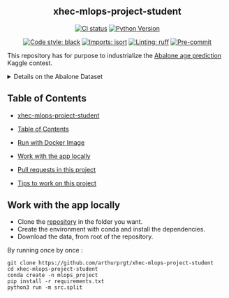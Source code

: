 <div align="center">

## xhec-mlops-project-student

[![CI status](https://github.com/artefactory/xhec-mlops-project-student/actions/workflows/ci.yaml/badge.svg)](https://github.com/artefactory/xhec-mlops-project-student/actions/workflows/ci.yaml?query=branch%3Amaster)
[![Python Version](https://img.shields.io/badge/python-3.9%20%7C%203.10-blue.svg)]()

[![Code style: black](https://img.shields.io/badge/code%20style-black-000000.svg)](https://github.com/psf/black)
[![Imports: isort](https://img.shields.io/badge/%20imports-isort-%231674b1?style=flat&labelColor=ef8336)](https://pycqa.github.io/isort/)
[![Linting: ruff](https://img.shields.io/endpoint?url=https://raw.githubusercontent.com/charliermarsh/ruff/main/assets/badge/v2.json)](https://github.com/astral-sh/ruff)
[![Pre-commit](https://img.shields.io/badge/pre--commit-enabled-informational?logo=pre-commit&logoColor=white)](https://github.com/artefactory/xhec-mlops-project-student/blob/main/.pre-commit-config.yaml)
</div>

This repository has for purpose to industrialize the [Abalone age prediction](https://www.kaggle.com/datasets/rodolfomendes/abalone-dataset) Kaggle contest.

<details>
<summary>Details on the Abalone Dataset</summary>

The age of abalone is determined by cutting the shell through the cone, staining it, and counting the number of rings through a microscope -- a boring and time-consuming task. Other measurements, which are easier to obtain, are used to predict the age.

**Goal**: predict the age of abalone (column "Rings") from physical measurements ("Shell weight", "Diameter", etc...)

You can download the dataset on the [Kaggle page](https://www.kaggle.com/datasets/rodolfomendes/abalone-dataset)

</details>

## Table of Contents

- [xhec-mlops-project-student](#xhec-mlops-project-student)
- [Table of Contents](#table-of-contents)
- [Run with Docker Image](#deliverables-and-notation)
- [Work with the app locally](#work-with-the-app-locally)

  
- [Pull requests in this project](#pull-requests-in-this-project)
- [Tips to work on this project](#tips-to-work-on-this-project)

## Work with the app locally
 - Clone the [repository](https://github.com/arthurprgt/xhec-mlops-project-student) in the folder you want.
 - Create the environment with conda and install the dependencies.
 - Download the data, from root of the repository.

By running once by once :
```
git clone https://github.com/arthurprgt/xhec-mlops-project-student
cd xhec-mlops-project-student
conda create -n mlops_project
pip install -r requirements.txt
python3 run -m src.split
```


